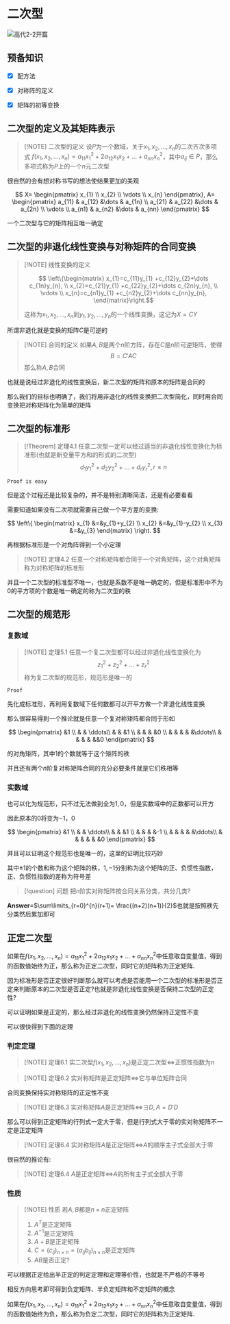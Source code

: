 
# 二次型


![高代2-2开篇](https://cdn.jsdelivr.net/gh/Eurekaimer/MyIMGs@main/img/%E9%AB%98%E4%BB%A32-2%E5%BC%80%E7%AF%87.png)

## 预备知识

+ [x] 配方法
+ [x] 对称阵的定义
+ [x] 矩阵的初等变换


## 二次型的定义及其矩阵表示



> [!NOTE] 二次型的定义
> 设$P$为一个数域，关于$x_{1},x_{2},\dots,x_{n}$的二次齐次多项式
>$f(x_{1},x_{2},\dots,x_{n})=a_{11}x_{1}^{2}+2a_{12}x_{1}x_{2}+\dots+a_{nn}x_{n}^{2}$，其中$a_{ij}\in P$，那么多项式称为$P$上的一个$n$元二次型


很自然的会有想对称书写的想法使结果更加的美观

$$
X= \begin{pmatrix}
x_{1} \\
x_{2} \\
\vdots \\
x_{n}
\end{pmatrix},
A= \begin{pmatrix}
a_{11} & a_{12} &\dots & a_{1n} \\
a_{21} & a_{22} &\dots & a_{2n} \\
\vdots \\
a_{n1} & a_{n2} &\dots & a_{nn}
\end{pmatrix}
$$


一个二次型与它的矩阵相互唯一确定

## 二次型的非退化线性变换与对称矩阵的合同变换



> [!NOTE] 线性变换的定义
> 
> $$ \left\{\begin{matrix}
> x_{1}=c_{11}y_{1}  +c_{12}y_{2}+\dots c_{1n}y_{n}, \\
> x_{2}=c_{21}y_{1}  +c_{22}y_{2}+\dots c_{2n}y_{n}, \\
> \vdots \\
> x_{n}=c_{n1}y_{1}  +c_{n2}y_{2}+\dots c_{nn}y_{n},
> \end{matrix}\right.$$
> 
> 这称为$x_{1},x_{2},\dots,x_{n}$到$y_{1},y_{2},\dots,y_{n}$的一个线性变换，这记为$X=CY$


所谓非退化就是变换的矩阵$C$是可逆的



> [!NOTE] 合同的定义
> 如果$A,B$是两个$n$阶方阵，存在$C$是$n$阶可逆矩阵，使得
> $$ B=C'AC$$
>那么称$A,B$合同


也就是说经过非退化的线性变换后，新二次型的矩阵和原本的矩阵是合同的

那么我们的目标也明确了，我们将用非退化的线性变换把二次型简化，同时用合同变换把对称矩阵化为简单的矩阵




## 二次型的标准形


> [!Theorem] 定理4.1
> 任意二次型一定可以经过适当的非退化线性变换化为标准形(也就是新变量平方和的形式的二次型)
> $$ d_{1}y_{1}^{2}+d_{2}y_{2}^{2}+\dots+d_{r}y_{r}^{2},r\leq n $$


`Proof is easy`

但是这个过程还是比较复杂的，并不是特别清晰简洁，还是有必要看看

需要知道如果没有二次项就需要自己做一个平方差的变换:

$$
\left\{ \begin{matrix}
x_{1} &=&y_{1}+y_{2} \\
x_{2} &=&y_{1}-y_{2} \\
x_{3} &=&y_{3}
\end{matrix} \right.
$$

再根据标准形是一个对角阵得到一个小定理


> [!NOTE] 定理4.2
> 任意一个对称矩阵都合同于一个对角矩阵，这个对角矩阵称为对称矩阵的标准形

并且一个二次型的标准型不唯一，也就是系数不是唯一确定的，但是标准形中不为$0$的平方项的个数是唯一确定的称为二次型的秩


## 二次型的规范形

### 复数域

> [!NOTE] 定理5.1
> 任意一个复二次型都可以经过非退化线性变换化为
> $$ z_{1}^{2}+z_{2}^{2}+\dots+z_{r}^{2} $$
> 称为复二次型的规范形，规范形是唯一的


`Proof`


先化成标准形，再利用复数域下任何数都可以开平方做一个非退化线性变换


那么很容易得到一个推论就是任意一个复对称矩阵都合同于形如

$$
\begin{pmatrix}
&1 \\ 
& & \ddots\\
&  & &1 \\
&  & & &0 \\
&  & & & &\ddots\\ 
&  & &  & &&0
\end{pmatrix}
$$

的对角矩阵，其中$1$的个数就等于这个矩阵的秩

并且还有两个$n$阶复对称矩阵合同的充分必要条件就是它们秩相等

### 实数域

也可以化为规范形，只不过无法做到全为$1,0$，但是实数域中的正数都可以开方

因此原本的$0$将变为$-1，0$

$$
\begin{pmatrix}
&1 \\ 
& & \ddots\\
&  & &1 \\
&  & & &-1 \\
&  & & & &\ddots\\ 
&  & &  & & &0
\end{pmatrix}
$$

并且可以证明这个规范形也是唯一的，这里的证明比较巧妙

其中$\pm 1$的个数和称为这个矩阵的秩，$1,-1$分别称为这个矩阵的正、负惯性指数，正、负惯性指数的差称为符号差


> [!question] 问题
> 把$n$阶实对称矩阵按合同关系分类，共分几类?

**Answer**=$\sum\limits_{r=0}^{n}(r+1)= \frac{(n+2)(n+1)}{2}$也就是按照秩先分类然后累加即可

## 正定二次型


如果在$f(x_{1},x_{2},\dots,x_{n})=a_{11}x_{1}^{2}+2a_{12}x_{1}x_{2}+\dots+a_{nn}x_{n}^{2}$中任意取自变量值，得到的函数值始终为正，那么称为正定二次型，同时它的矩阵称为正定矩阵.


因为标准形是否正定很好判断那么就可以考虑是否能用一个二次型的标准形是否正定来判断原本的二次型是否正定?也就是非退化线性变换是否保持二次型的正定性?


可以证明如果是正定的，那么经过非退化的线性变换仍然保持正定性不变


可以很快得到下面的定理

### 判定定理


> [!NOTE] 定理6.1
> 实二次型$f(x_{1},x_{2},\dots,x_{n})$是正定二次型$\iff$正惯性指数为$n$


> [!NOTE] 定理6.2
> 实对称矩阵是正定矩阵$\iff$它与单位矩阵合同


合同变换保持实对称矩阵的正定性不变


> [!NOTE] 定理6.3
> 实对称矩阵$A$是正定矩阵$\iff$$\exists D,A=D'D$

那么可以得到正定矩阵的行列式一定大于零，但是行列式大于零的实对称矩阵不一定是正定矩阵



> [!NOTE] 定理6.4
> 实对称矩阵$A$是正定矩阵$\iff$$A$的顺序主子式全部大于零

很自然的推论有:

> [!NOTE] 定理6.4
> $A$是正定矩阵$\iff$$A$的所有主子式全部大于零


### 性质



> [!NOTE] 性质
> 若$A,B$都是$n\times n$正定矩阵
> 1. $A^{T}$是正定矩阵
> 2. $A^{-1}$是正定矩阵
> 3. $A+B$是正定矩阵
> 4. $C=(c_{ij})_{n\times n}=(a_{ij}b_{ij})_{n\times n}$是正定矩阵
> 5. $AB$是否正定?


可以根据正定给出半正定的判定定理和定理等价性，也就是不严格的不等号


相反方向思考即可得到负定矩阵、半负定矩阵和不定矩阵的概念


如果在$f(x_{1},x_{2},\dots,x_{n})=a_{11}x_{1}^{2}+2a_{12}x_{1}x_{2}+\dots+a_{nn}x_{n}^{2}$中任意取自变量值，得到的函数值始终为负，那么称为负定二次型，同时它的矩阵称为正定矩阵.







